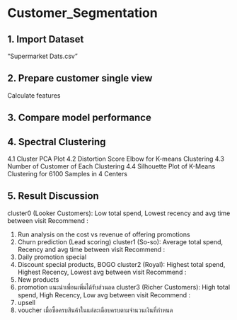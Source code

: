 # Customer_Segmentation

## 1. Import Dataset

“Supermarket Dats.csv”

## 2. Prepare customer single view

Calculate features

## 3. Compare model performance
## 4. Spectral Clustering 
4.1 Cluster PCA Plot
4.2 Distortion Score Elbow for K-means Clustering
4.3 Number of Customer of Each Clustering
4.4 Silhouette Plot of K-Means Clustering for 6100 Samples in 4 Centers
## 5. Result Discussion
cluster0 (Looker Customers):  Low total spend, Lowest recency and avg time between visit 
Recommend :
1. Run analysis on the cost vs revenue of offering promotions
2. Churn prediction (Lead scoring)
cluster1 (So-so):  Average total spend, Recency and avg time between visit 
Recommend :
1. Daily promotion special
2. Discount special products, BOGO
cluster2 (Royal):  Highest total spend, Highest Recency, Lowest avg between visit
Recommend : 
1. New products
2. promotion แนะนำเพื่อนเพิ่มได้รับส่วนลด
cluster3 (Richer Customers):  High total spend, High Recency, Low avg between visit 
Recommend :
1. upsell 
2. voucher เมื่อซื้อครบสินค้าในแต่ละเดือบครบตามจำนวนเงินที่กำหนด 
